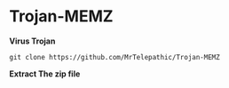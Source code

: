 # Trojan-MEMZ
<b>Virus Trojan</b>

```
git clone https://github.com/MrTelepathic/Trojan-MEMZ

```

<b> Extract The zip file </b>
